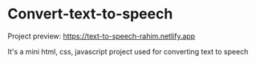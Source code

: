 # Convert-text-to-speech

Project preview: https://text-to-speech-rahim.netlify.app

It's a mini html, css, javascript project used for converting text to speech
